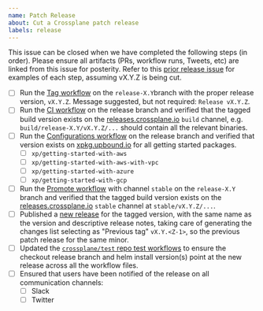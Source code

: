 ```yaml
---
name: Patch Release
about: Cut a Crossplane patch release
labels: release
---
```


<!--
Issue title should be in the following format:

    Cut vX.Y.Z Release on DATE

For example:

    Cut v1.3.1 on June 29, 2021.

Please assign the release manager to the issue.
-->

This issue can be closed when we have completed the following steps (in order).
Please ensure all artifacts (PRs, workflow runs, Tweets, etc) are linked from
this issue for posterity. Refer to this [prior release issue][release-1.11.1] for
examples of each step, assuming vX.Y.Z is being cut.

- [ ] Run the [Tag workflow][tag-workflow] on the `release-X.Y`branch with the proper release version, `vX.Y.Z`. Message suggested, but not required: `Release vX.Y.Z`.
- [ ] Run the [CI workflow][ci-workflow] on the release branch and verified that the tagged build version exists on the [releases.crossplane.io] `build` channel, e.g. `build/release-X.Y/vX.Y.Z/...` should contain all the relevant binaries.
- [ ] Run the [Configurations workflow][configurations-workflow] on the release branch and verified  that version exists on [xpkg.upbound.io] for all getting started packages.
  - [ ] `xp/getting-started-with-aws`
  - [ ] `xp/getting-started-with-aws-with-vpc`
  - [ ] `xp/getting-started-with-azure`
  - [ ] `xp/getting-started-with-gcp`
- [ ] Run the [Promote workflow][promote-workflow] with channel `stable` on the `release-X.Y` branch and verified that the tagged build version exists on the [releases.crossplane.io] `stable` channel at `stable/vX.Y.Z/...`.
- [ ] Published a [new release] for the tagged version, with the same name as the version and descriptive release notes, taking care of generating the changes list selecting as "Previous tag" `vX.Y.<Z-1>`, so the previous patch release for the same minor.
- [ ] Updated the [`crossplane/test` repo test workflows][crossplane-test-workflows] to ensure the checkout release branch and helm install version(s) point at the new release across all the workflow files.
- [ ] Ensured that users have been notified of the release on all communication channels:
  - [ ] Slack
  - [ ] Twitter

<!-- Named Links -->
[ci-workflow]: https://github.com/crossplane/crossplane/actions/workflows/ci.yml
[configurations-workflow]: https://github.com/crossplane/crossplane/actions/workflows/configurations.yml
[crossplane-test-workflows]: https://github.com/crossplane/test/tree/master/.github/workflows
[new release]: https://github.com/crossplane/crossplane/releases/new
[promote-workflow]: https://github.com/crossplane/crossplane/actions/workflows/promote.yml
[release-1.11.1]: https://github.com/crossplane/crossplane/issues/3796
[releases table]: https://github.com/crossplane/crossplane#releases
[releases.crossplane.io]: https://releases.crossplane.io
[tag-workflow]: https://github.com/crossplane/crossplane/actions/workflows/tag.yml
[xpkg.upbound.io]: https://marketplace.upbound.io/configurations?query=getting-started
